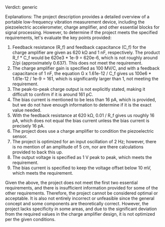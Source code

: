 Verdict: generic

Explanations: 
The project description provides a detailed overview of a portable low-frequency vibration measurement device, including the piezoelectric accelerometer, charge amplifier, and other essential blocks for signal processing. However, to determine if the project meets the specified requirements, let's evaluate the key points provided:

1. Feedback resistance (R_f) and feedback capacitance (C_f) for the charge amplifier are given as 620 kΩ and 1 nF, respectively. The product R_f * C_f would be 620e3 * 1e-9 = 620e-6, which is not roughly around 2/pi (approximately 0.637). This does not meet the requirement.
2. The charge amplifier gain is specified as 100 MV/C, and with a feedback capacitance of 1 nF, the equation G x 1.61e-12 / C_f gives us 100e6 * 1.61e-12 / 1e-9 = 161, which is significantly larger than 1, not meeting the requirement.
3. The peak-to-peak charge output is not explicitly stated, making it difficult to confirm if it is around 161 pC.
4. The bias current is mentioned to be less than 16 pA, which is provided, but we do not have enough information to determine if it is the exact value needed.
5. With the feedback resistance at 620 kΩ, 0.01 / R_f gives us roughly 16 pA, which does not equal the bias current unless the bias current is precisely 16 pA.
6. The project does use a charge amplifier to condition the piezoelectric sensor.
7. The project is optimized for an input oscillation of 2 Hz; however, there is no mention of an amplitude of 5 cm, nor are there calculations provided to back this up.
8. The output voltage is specified as 1 V peak to peak, which meets the requirement.
9. The bias current is specified to keep the voltage offset below 10 mV, which meets the requirement.

Given the above, the project does not meet the first two essential requirements, and there is insufficient information provided for some of the other requirements. Therefore, the project cannot be considered optimal or acceptable. It is also not entirely incorrect or unfeasible since the general concept and some components are theoretically correct. However, the project lacks specificity in some areas, and due to the significant deviation from the required values in the charge amplifier design, it is not optimized per the given conditions.